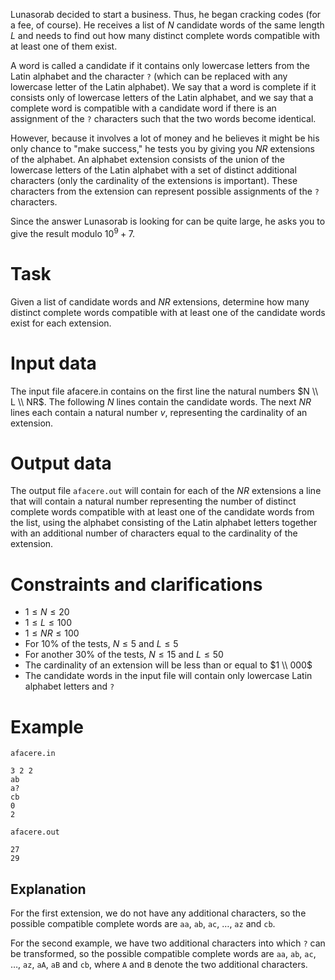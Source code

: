 Lunasorab decided to start a business. Thus, he began cracking codes (for a fee, of course). He receives a list of $N$ candidate words of the same length $L$ and needs to find out how many distinct complete words compatible with at least one of them exist.

A word is called a candidate if it contains only lowercase letters from the Latin alphabet and the character `?` (which can be replaced with any lowercase letter of the Latin alphabet). We say that a word is complete if it consists only of lowercase letters of the Latin alphabet, and we say that a complete word is compatible with a candidate word if there is an assignment of the `?` characters such that the two words become identical.

However, because it involves a lot of money and he believes it might be his only chance to "make success," he tests you by giving you $NR$ extensions of the alphabet. An alphabet extension consists of the union of the lowercase letters of the Latin alphabet with a set of distinct additional characters (only the cardinality of the extensions is important). These characters from the extension can represent possible assignments of the `?` characters.

Since the answer Lunasorab is looking for can be quite large, he asks you to give the result modulo $10^9 + 7$.

# Task

Given a list of candidate words and $NR$ extensions, determine how many distinct complete words compatible with at least one of the candidate words exist for each extension.

# Input data

The input file afacere.in contains on the first line the natural numbers $N \\ L \\ NR$. The following $N$ lines contain the candidate words. The next $NR$ lines each contain a natural number $v$, representing the cardinality of an extension.

# Output data

The output file `afacere.out` will contain for each of the $NR$ extensions a line that will contain a natural number representing the number of distinct complete words compatible with at least one of the candidate words from the list, using the alphabet consisting of the Latin alphabet letters together with an additional number of characters equal to the cardinality of the extension.

# Constraints and clarifications

* $1 \leq N \leq 20$
* $1 \leq L \leq 100$
* $1 \leq NR \leq 100$
* For $10\%$ of the tests, $N \leq 5$ and $L \leq 5$
* For another $30\%$ of the tests, $N \leq 15$ and $L \leq 50$
* The cardinality of an extension will be less than or equal to $1 \\ 000$
* The candidate words in the input file will contain only lowercase Latin alphabet letters and `?`

# Example

`afacere.in`
```
3 2 2
ab
a?
cb
0
2
```

`afacere.out`
```
27
29
```

## Explanation

For the first extension, we do not have any additional characters, so the possible compatible complete words are `aa`, `ab`, `ac`, $\dots$, `az` and `cb`.

For the second example, we have two additional characters into which `?` can be transformed, so the possible compatible complete words are `aa`, `ab`, `ac`, $\dots$, `az`, `aA`, `aB` and `cb`, where `A` and `B` denote the two additional characters.